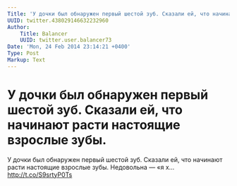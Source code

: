 ```yaml
---
Title: 'У дочки был обнаружен первый шестой зуб. Сказали ей, что начинают расти настоящие взрослые зубы.'
UUID: twitter.438029146632232960
Author:
    Title: Balancer
    UUID: twitter.user.balancer73
Date: 'Mon, 24 Feb 2014 23:14:21 +0400'
Type: Post
Markup: Text
---
```


# У дочки был обнаружен первый шестой зуб. Сказали ей, что начинают расти настоящие взрослые зубы.

У дочки был обнаружен первый шестой зуб. Сказали ей, что
начинают расти настоящие взрослые зубы. Недовольна — «я х…
http://t.co/S9srtyP0Ts